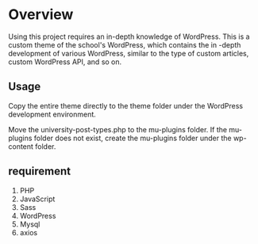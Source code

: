 # Overview
Using this project requires an in-depth knowledge of WordPress.
This is a custom theme of the school's WordPress, which contains the in -depth development of various WordPress, similar to the type of custom articles, custom WordPress API, and so on.

## Usage

Copy the entire theme directly to the theme folder under the WordPress development environment.

Move the university-post-types.php to the mu-plugins folder. If the mu-plugins folder does not exist, create the mu-plugins folder under the wp-content folder.


## requirement
1. PHP
2. JavaScript
3. Sass
4. WordPress
5. Mysql
6. axios


